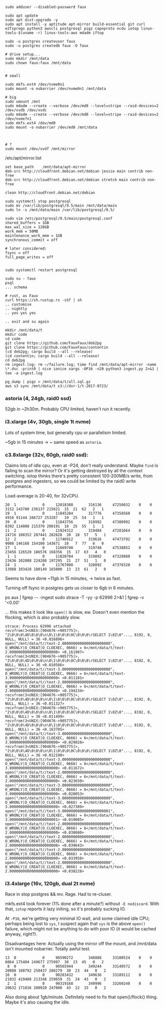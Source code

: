 ```
sudo adduser --disabled-password faux

sudo apt update
sudo apt dist-upgrade -y
sudo apt install -y aptitude apt-mirror build-essential git curl e2fsprogs python3 awscli postgresql pigz capnproto ncdu iotop linux-tools-$(uname -r) linux-tools-aws mdadm iftop

sudo -u postgres createuser faux
sudo -u postgres createdb faux -O faux
```

```
# drive setup...
sudo mkdir /mnt/data
sudo chown faux:faux /mnt/data


# small

sudo mkfs.ext4 /dev/nvme0n1
sudo mount -o nobarrier /dev/nvme0n1 /mnt/data

# big
sudo umount /mnt
sudo mdadm --create --verbose /dev/md0 --level=stripe --raid-devices=2 /dev/xvdb /dev/xvdc
sudo mdadm --create --verbose /dev/md0 --level=stripe --raid-devices=2 /dev/nvme?n1
sudo mkfs.ext4 /dev/md0
sudo mount -o nobarrier /dev/md0 /mnt/data



# ?
sudo mount /dev/xvdf /mnt/mirror
```

/etc/apt/mirror.list
```
set base_path    /mnt/data/apt-mirror
deb-src http://cloudfront.debian.net/debian jessie main contrib non-free
deb-src http://cloudfront.debian.net/debian stretch main contrib non-free

clean http://cloudfront.debian.net/debian
```

```
sudo systemctl stop postgresql
sudo mv /var/lib/postgresql/9.5/main /mnt/data/main
sudo ln -s /mnt/data/main /var/lib/postgresql/9.5/ 

sudo vim /etc/postgresql/9.5/main/postgresql.conf
shared_buffers = 1GB
max_wal_size = 128GB
work_mem = 50MB
maintenance_work_mem = 1GB
synchronous_commit = off

# later considered:
fsync = off
full_page_writes = off


sudo systemctl restart postgresql

sudo su - faux
psql
... schema
```


```
# rust, as Faux
curl https://sh.rustup.rs -sSf | sh
.. customise
.. nightly
.. yes yes yes

.. exit and su again

mkdir /mnt/data/t
mkdir code
cd code
git clone https://github.com/FauxFaux/deb2pg
git clone https://github.com/FauxFaux/contentin
(cd deb2pg; cargo build --all --release)
(cd contentin; cargo build --all --release)
cd deb2pg
rm ingest.log; rm ~/failure.log; time find /mnt/data/apt-mirror -name \*.dsc -print0 | nice ionice xargs -0P16 -n20 python3 ingest.py 2>&1 | tee -a ingest.log
```


```
pg_dump | pigz > /mnt/data/t/all.sql.gz
aws s3 sync /mnt/data/t s3://dxr-1/t-2017-0723/
```

### astoria (4, 24gb, raid0 ssd)

52gb in ~2h30m. Probably CPU limited, haven't run it recently.

### i3.xlarge (4v, 30gb, single 1t nvme)

Lots of system time, but generally cpu or parallelism limited.

~5gb in 15 minutes -> ~ same speed as `astoria`.

### c3.8xlarge (32v, 60gb, raid0 ssd):

Claims lots of idle cpu, even at -P24, don't really understand.
Maybe `find` is failing to scan the mirror? Or it's getting destroyed by all the context switching.
iotop thinks there's pretty consistent 100-200MB/s write, from postgres and ingesters, so we could be limited
by the raid0 write performance.

Load-average is 20-40, for 32vCPU.
```
20  1            0     12018380       316136     47256032    0    0  3152 143780 236137 215621  15  21  62   2   1
19  1            0     11845284       317776     47358560    0    0  4916 91144 266727 253287   19  25  54   1   1
39  0            0     11843756       318992     47388992    0    0  8392 114000 215370 200191  18  25  55   1   1
11  2            0     11924312       319484     47281664    0    0 24716 108352 287441 282828  20  18  57   5   1
12  2            0     11746912       319616     47473792    0    0  9008 146168 154100 143671  10   7  77   6   0
17  1            0     11669740       319748     47538852    0    0 23456 126520 186576 168356  15  17  63   4   0
 1  1            0     11828704       319892     47328888    0    0 23436 102808 224288 197295  21  27  51   1   0
24  1            0     11767000       320892     47378320    0    0 13988 103428 180149 165000  13  23  61   2   0
```

Seems to have done ~11gb in 15 minutes, -> twice as fast.

Turning off fsync in postgres gets us closer to 6gb in 6 minutes.

ps aux | fgrep -- -ingest
sudo strace -T -yy -p 62996 2>&1 | fgrep -v '<0.00'

... this makes it look like `open()` is slow, ew. Doesn't even mention the flocking,
which is also probably slow.

```
strace: Process 62996 attached
recvfrom(3<UNIX:[904676->905775]>, "2\0\0\0\4D\0\0\0\n\0\1\0\0\0\0C\0\0\0\rSELECT 1\0Z\0"..., 8192, 0, NULL, NULL) = 36 <0.016896>
open("/mnt/data/t//text-2.0000000000000000000000", O_WRONLY|O_CREAT|O_CLOEXEC, 0666) = 6</mnt/data/t/text-2.0000000000000000000000> <0.161907>
recvfrom(3<UNIX:[904676->905775]>, "2\0\0\0\4D\0\0\0\n\0\1\0\0\0\0C\0\0\0\rSELECT 1\0Z\0"..., 8192, 0, NULL, NULL) = 36 <0.010586>
open("/mnt/data/t//text-3.0000000000000000000000", O_WRONLY|O_CREAT|O_CLOEXEC, 0666) = 6</mnt/data/t/text-3.0000000000000000000000> <0.011101>
open("/mnt/data/t//text-2.0000000000000000000000", O_WRONLY|O_CREAT|O_CLOEXEC, 0666) = 6</mnt/data/t/text-2.0000000000000000000000> <0.194234>
recvfrom(3<UNIX:[904676->905775]>, "2\0\0\0\4D\0\0\0\n\0\1\0\0\0\0C\0\0\0\rSELECT 1\0Z\0"..., 8192, 0, NULL, NULL) = 36 <0.011327>
recvfrom(3<UNIX:[904676->905775]>, "2\0\0\0\4D\0\0\0\n\0\1\0\0\0\0C\0\0\0\rSELECT 1\0Z\0"..., 8192, 0, NULL, NULL) = 36 <0.011499>
recvfrom(3<UNIX:[904676->905775]>, "2\0\0\0\4D\0\0\0\n\0\1\0\0\0\0C\0\0\0\rSELECT 1\0Z\0"..., 8192, 0, NULL, NULL) = 36 <0.163705>
open("/mnt/data/t//text-3.0000000000000000000000", O_WRONLY|O_CREAT|O_CLOEXEC, 0666) = 6</mnt/data/t/text-3.0000000000000000000000> <0.029028>
recvfrom(3<UNIX:[904676->905775]>, "2\0\0\0\4D\0\0\0\n\0\1\0\0\0\0C\0\0\0\rSELECT 1\0Z\0"..., 8192, 0, NULL, NULL) = 36 <0.012198>
open("/mnt/data/t//text-3.0000000000000000000000", O_WRONLY|O_CREAT|O_CLOEXEC, 0666) = 6</mnt/data/t/text-3.0000000000000000000000> <0.011672>
open("/mnt/data/t//text-2.0000000000000000000000", O_WRONLY|O_CREAT|O_CLOEXEC, 0666) = 6</mnt/data/t/text-2.0000000000000000000000> <0.023650>
open("/mnt/data/t//text-3.0000000000000000000000", O_WRONLY|O_CREAT|O_CLOEXEC, 0666) = 6</mnt/data/t/text-3.0000000000000000000000> <0.020053>
open("/mnt/data/t//text-3.0000000000000000000000", O_WRONLY|O_CREAT|O_CLOEXEC, 0666) = 6</mnt/data/t/text-3.0000000000000000000000> <0.027389>
open("/mnt/data/t//text-3.0000000000000000000001", O_WRONLY|O_CREAT|O_CLOEXEC, 0666) = 6</mnt/data/t/text-3.0000000000000000000001> <0.019085>
open("/mnt/data/t//text-2.0000000000000000000000", O_WRONLY|O_CREAT|O_CLOEXEC, 0666) = 6</mnt/data/t/text-2.0000000000000000000000> <0.030680>
open("/mnt/data/t//text-2.0000000000000000000000", O_WRONLY|O_CREAT|O_CLOEXEC, 0666) = 6</mnt/data/t/text-2.0000000000000000000000> <0.039643>
open("/mnt/data/t//text-2.0000000000000000000000", O_WRONLY|O_CREAT|O_CLOEXEC, 0666) = 6</mnt/data/t/text-2.0000000000000000000000> <0.033958>
open("/mnt/data/t//text-2.0000000000000000000000", O_WRONLY|O_CREAT|O_CLOEXEC, 0666) = 6</mnt/data/t/text-2.0000000000000000000000> <0.038228>

```

### i3.4xlarge (16v, 120gb, dual 2t nvme)

Race in stop postgres && mv. Rage. Had to re-cluser.

mkfs.ext4 took forever (1% done after a minute?) without `-E nodiscard`.
With that, `iotop` reports it lazy initing, so it's probably sucking IO.

At `-P16`, we're getting very minimal IO wait, and some claimed idle CPU; perhaps being lost to `sys`,
I suspect again that `sys` is the above `open()` failure, which might not be anything to do with
poor IO (it would be cached anyway, right?).

Disadvantages here: Actually using the mirror off the mount, and /mnt/data isn't mounted nobarrier.
Totally awful test.

```
13  0            0     90590272       348888     33100524    0    0  8064 175404 249677 275997  30  23  45   0   2
 8  0            0     90565944       349244     33140572    0    0 20080 180792 250437 280279  30  23  44   0   2
16  0            0     90283432       349636     33189112    0    0 21032 419488 213348 259659  31  24  43   0   2
 2  1            0     90319168       349996     33260248    0    0 20632 171836 200920 247008  43  22  33   0   2
```

Also doing about 1gb/minute. Definitely need to fix that open()/flock() thing. Maybe it's also causing the idle.
